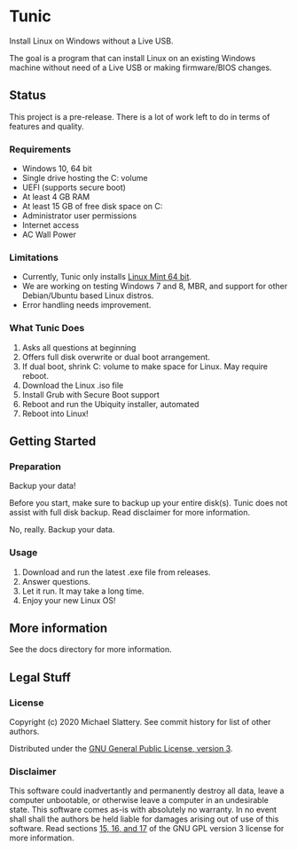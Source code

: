 # Tunic

Install Linux on Windows without a Live USB.

The goal is a program that can install Linux on an existing Windows machine without need of a Live USB or making firmware/BIOS changes.

## Status

This project is a pre-release.
There is a lot of work left to do in terms of features and quality.

### Requirements

* Windows 10, 64 bit
* Single drive hosting the C: volume
* UEFI  (supports secure boot)
* At least 4 GB RAM
* At least 15 GB of free disk space on C:
* Administrator user permissions
* Internet access
* AC Wall Power

### Limitations

* Currently, Tunic only installs [Linux Mint 64 bit](https://blog.linuxmint.com/?p=3832).
* We are working on testing Windows 7 and 8, MBR, and support for other Debian/Ubuntu based Linux distros.
* Error handling needs improvement.

### What Tunic Does

1. Asks all questions at beginning
1. Offers full disk overwrite or dual boot arrangement.
1. If dual boot, shrink C: volume to make space for Linux.  May require reboot.
1. Download the Linux .iso file
1. Install Grub with Secure Boot support
1. Reboot and run the Ubiquity installer, automated
1. Reboot into Linux!

## Getting Started

### Preparation

Backup your data!

Before you start, make sure to backup up your entire disk(s).
Tunic does not assist with full disk backup.
Read disclaimer for more information.

No, really.  Backup your data.

### Usage

1. Download and run the latest .exe file from releases.
1. Answer questions.
1. Let it run.  It may take a long time.
1. Enjoy your new Linux OS!

## More information

See the docs directory for more information.

## Legal Stuff

### License

Copyright (c) 2020 Michael Slattery.  See commit history for list of other authors.

Distributed under the [GNU General Public License, version 3](https://www.gnu.org/licenses/gpl-3.0.html).

### Disclaimer

This software could inadvertantly and permanently destroy all data, leave a computer unbootable,
or otherwise leave a computer in an undesirable state.
This software comes as-is with absolutely no warranty.
In no event shall shall the authors be held liable for damages arising out of use of this software.
Read sections [15, 16, and 17](https://www.gnu.org/licenses/gpl-3.0.html#section15) of the GNU GPL version 3 license for more information.

